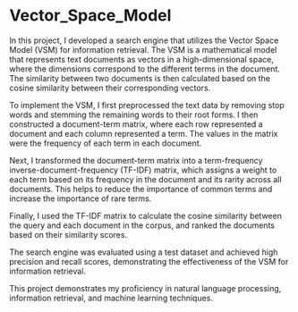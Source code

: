 # Vector_Space_Model
In this project, I developed a search engine that utilizes the Vector Space Model (VSM) for information retrieval. The VSM is a mathematical model that represents text documents as vectors in a high-dimensional space, where the dimensions correspond to the different terms in the document. The similarity between two documents is then calculated based on the cosine similarity between their corresponding vectors.

To implement the VSM, I first preprocessed the text data by removing stop words and stemming the remaining words to their root forms. I then constructed a document-term matrix, where each row represented a document and each column represented a term. The values in the matrix were the frequency of each term in each document.

Next, I transformed the document-term matrix into a term-frequency inverse-document-frequency (TF-IDF) matrix, which assigns a weight to each term based on its frequency in the document and its rarity across all documents. This helps to reduce the importance of common terms and increase the importance of rare terms.

Finally, I used the TF-IDF matrix to calculate the cosine similarity between the query and each document in the corpus, and ranked the documents based on their similarity scores.

The search engine was evaluated using a test dataset and achieved high precision and recall scores, demonstrating the effectiveness of the VSM for information retrieval.

This project demonstrates my proficiency in natural language processing, information retrieval, and machine learning techniques.
